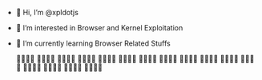 - 👋 Hi, I’m @xpldotjs
- 👀 I’m interested in Browser and Kernel Exploitation
- 🌱 I’m currently learning Browser Related Stuffs


  👀👀👀👀 👀👀👀👀 👀👀👀👀 👀👀👀👀
  👀👀👀👀 👀👀👀👀 👀👀👀👀 👀👀👀👀
  👀👀👀👀 👀👀👀👀 👀👀👀👀 👀👀👀👀
  👀👀👀👀 👀👀👀👀 👀👀👀👀 👀👀👀👀

